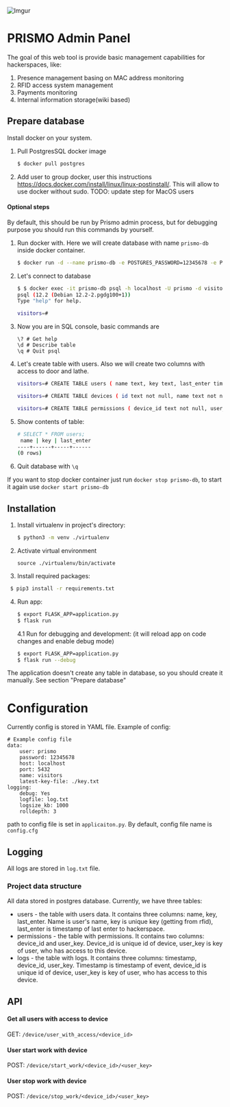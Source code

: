 ![Imgur](https://i.imgur.com/V2k2seh.png)

PRISMO Admin Panel
===================

The goal of this web tool is provide basic management capabilities for hackerspaces, like:

1. Presence management basing on MAC address monitoring
2. RFID access system management
3. Payments monitoring
4. Internal information storage(wiki based)

## Prepare database

Install docker on your system.

1. Pull PostgresSQL docker image

   ```bash
   $ docker pull postgres
   ```

2. Add user to group docker, user this instructions https://docs.docker.com/install/linux/linux-postinstall/. This will
   allow to use docker without sudo. TODO: update step for MacOS users

#### Optional steps

By default, this should be run by Prismo admin process, but for debugging purpose you should run this commands by
yourself.

1. Run docker with. Here we will create database with name `prismo-db` inside docker container.

   ```bash
   $ docker run -d --name prismo-db -e POSTGRES_PASSWORD=12345678 -e POSTGRES_DB=visitors -e POSTGRES_USER=prismo -p 5432:5432 -v $(pwd)/data:/var/lib/postgresql/data postgres
   ```

2. Let's connect to database

   ```bash
   $ $ docker exec -it prismo-db psql -h localhost -U prismo -d visitors
   psql (12.2 (Debian 12.2-2.pgdg100+1))
   Type "help" for help.
   
   visitors=# 
   ```

3. Now you are in SQL console, basic commands are

   ```
   \? # Get help
   \d # Describe table
   \q # Quit psql
   ```

4. Let's create table with users. Also we will create two columns with access to door and lathe.

   ```bash
   visitors=# CREATE TABLE users ( name text, key text, last_enter timestamp);
   ```
   ```bash
   visitors=# CREATE TABLE devices ( id text not null, name text not null );
   ```
   ```bash
   visitors=# CREATE TABLE permissions ( device_id text not null, user_key text not null );
   ```

5. Show contents of table:

   ```bash
   # SELECT * FROM users;
    name | key | last_enter 
   ----+------+-----+------
   (0 rows)
   ```

6. Quit database with `\q`

If you want to stop docker container just run `docker stop prismo-db`, to start it again use `docker start prismo-db`

## Installation

1. Install virtualenv in project's directory:
   ```sh
   $ python3 -m venv ./virtualenv
   ```

2. Activate virtual environment

   ```
   source ./virtualenv/bin/activate
   ```

3. Install required packages:

  ```sh
   $ pip3 install -r requirements.txt
  ```

4. Run app:

   ```sh
   $ export FLASK_APP=application.py 
   $ flask run
   ```
   4.1 Run for debugging and development: (it will reload app on code changes and enable debug mode)
   ```sh
   $ export FLASK_APP=application.py 
   $ flask run --debug
    ```

The application doesn't create any table in database, so you should create it manually. See section "Prepare database"

Configuration
=============

Currently config is stored in YAML file. Example of config:

```
# Example config file
data:
    user: prismo
    password: 12345678 
    host: localhost
    port: 5432
    name: visitors
    latest-key-file: ./key.txt
logging:
    debug: Yes
    logfile: log.txt
    logsize_kb: 1000
    rolldepth: 3
```

path to config file is set in `applicaiton.py`. By default, config file name is `config.cfg`

## Logging

All logs are stored in `log.txt` file.

### Project data structure

All data stored in postgres database. Currently, we have three tables:

- users - the table with users data. It contains three columns: name, key, last_enter. Name is user's name, key is
  unique key (getting from rfid), last_enter is timestamp of last enter to hackerspace.
- permissions - the table with permissions. It contains two columns: device_id and user_key. Device_id is unique id of
  device, user_key is key of user, who has access to this device.
- logs - the table with logs. It contains three columns: timestamp, device_id, user_key. Timestamp is timestamp of
  event, device_id is unique id of device, user_key is key of user, who has access to this device.

## API

#### Get all users with access to device

GET: `/device/user_with_access/<device_id>`

#### User start work with device

POST: `/device/start_work/<device_id>/<user_key>`

#### User stop work with device

POST: `/device/stop_work/<device_id>/<user_key>`
